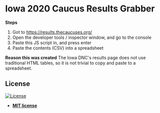 # Iowa 2020 Caucus Results Grabber


**Steps**
1. Got to https://results.thecaucuses.org/
2. Open the developer tools / inspector window, and go to the console
3. Paste this JS script in, and press enter
4. Paste the contents (CSV) into a spreadsheet

**Reason this was created**
The Iowa DNC's results page does not use traditional HTML tables, so it is not trivial to copy and paste to a spreadsheet.

## License

[![License](http://img.shields.io/:license-mit-blue.svg?style=flat-square)](http://badges.mit-license.org)

- **[MIT license](http://opensource.org/licenses/mit-license.php)**
